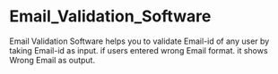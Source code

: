 # Email_Validation_Software
Email Validation Software helps you to validate Email-id of any user by taking Email-id as input. if users entered wrong Email format. it shows Wrong Email as output.
